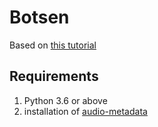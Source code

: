 # Botsen

Based on [this tutorial](https://realpython.com/how-to-make-a-discord-bot-python/)

## Requirements
1. Python 3.6 or above
2. installation of [audio-metadata](https://pypi.org/project/audio-metadata/)
